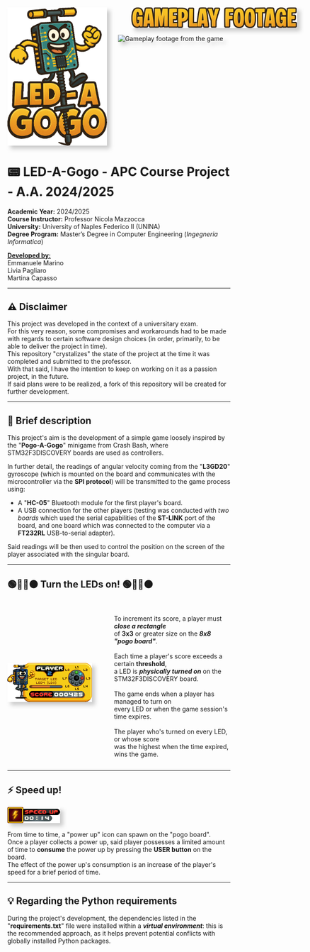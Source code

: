 <div style="margin-bottom: 15px;
            display: flex;
            align-items: flex-start;
            filter: drop-shadow(7.5px 7.5px 5px rgba(0, 0, 0, 0.20));">
    <img src="game_logic/assets/markdown/game_logo.png" alt="Logo for the <LED-A-Gogo> project" width="225"/>
    <div style="display: flex;
                flex-direction: column;
                align-items: center;
                margin-left: 25px;">
        <img src="game_logic/assets/markdown/gameplay_footage.png" alt="Title for the gameplay footage" width="375"
             style="margin-bottom: 15px;"/>
        <img src="game_logic/assets/markdown/gameplay.gif" alt="Gameplay footage from the game" width="435"/>
    </div>
</div>

# 📟 LED-A-Gogo - APC Course Project - A.A. 2024/2025
**Academic Year:** 2024/2025  
**Course Instructor:** Professor Nicola Mazzocca  
**University:** University of Naples Federico II (UNINA)  
**Degree Program:** Master’s Degree in Computer Engineering (*Ingegneria Informatica*)

<u><b>Developed by:</b></u>  
Emmanuele Marino  
Livia Pagliaro  
Martina Capasso  

---

## ⚠️ Disclaimer
This project was developed in the context of a universitary exam.  
For this very reason, some compromises and workarounds had to be made with regards to certain software design choices (in order, primarily, to be able to deliver the project in time).  
This repository "crystalizes" the state of the project at the time it was completed and submitted to the professor.  
With that said, I have the intention to keep on working on it as a passion project, in the future.  
If said plans were to be realized, a fork of this repository will be created for further development.

---

## 📝 Brief description
This project's aim is the development of a simple game loosely inspired by the "**Pogo-A-Gogo**" minigame from Crash Bash, where STM32F3DISCOVERY boards are used as controllers.

In further detail, the readings of angular velocity coming from the "**L3GD20**" gyroscope (which is mounted on the board and communicates with the microcontroller via the **SPI protocol**) will be transmitted to the game process using:

* A "**HC-05**" Bluetooth module for the first player's board.
* A USB connection for the other players (testing was conducted with *two boards* which used the serial capabilities of the **ST-LINK** port of the board, and one board which was connected to the computer via a **FT232RL** USB-to-serial adapter).

Said readings will be then used to control the position on the screen of the player associated with the singular board.

---

## 🟢🔵🔴🟠 Turn the LEDs on! 🟢🔵🔴🟠
<div style="display: flex; align-items: center;">
<img src="game_logic/assets/markdown/md_scorer.png" alt="LED-A-Gogo Player Scorer"
     style="margin-right: 50px;
            filter: drop-shadow(7.5px 7.5px 5px rgba(0, 0, 0, 0.20));">
    <p style="white-space: pre-line;">
    To increment its score, a player must <b><i>close a rectangle</i></b>
    of <b>3x3</b> or greater size on the <b><i>8x8 "pogo board"</i></b>.<br>
    Each time a player's score exceeds a certain <b>threshold</b>,
    a LED is <b><i>physically turned on</i></b> on the STM32F3DISCOVERY board.<br>
    The game ends when a player has managed to turn on
    every LED or when the game session's time expires.<br>
    The player who's turned on every LED, or whose score
    was the highest when the time expired, wins the game.
    </p>
</div>

---

## ⚡ Speed up!
<img src="game_logic/assets/markdown/power_up_md.png" alt="Power Up Slot"
     style="filter: drop-shadow(7.5px 7.5px 5px rgba(0, 0, 0, 0.20));">

From time to time, a "power up" icon can spawn on the "pogo board".  
Once a player collects a power up, said player possesses a limited amount of time to **consume** the power up by pressing the **USER button** on the board.  
The effect of the power up's consumption is an increase of the player's speed for a brief period of time.

---

## 💡 Regarding the Python requirements
During the project's development, the dependencies listed in the "**requirements.txt**" file were installed within a **_virtual environment_**: this is the recommended approach, as it helps prevent potential conflicts with globally installed Python packages.